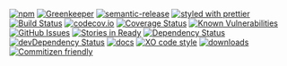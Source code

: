 [![npm](https://img.shields.io/npm/v/cache-repository-provider.svg)](https://www.npmjs.com/package/cache-repository-provider)
[![Greenkeeper](https://badges.greenkeeper.io/arlac77/cache-repository-provider.svg)](https://greenkeeper.io/)
[![semantic-release](https://img.shields.io/badge/%20%20%F0%9F%93%A6%F0%9F%9A%80-semantic--release-e10079.svg)](https://github.com/arlac77/cache-repository-provider)
[![styled with prettier](https://img.shields.io/badge/styled_with-prettier-ff69b4.svg)](https://github.com/prettier/prettier)
[![Build Status](https://secure.travis-ci.org/arlac77/cache-repository-provider.png)](http://travis-ci.org/arlac77/cache-repository-provider)
[![codecov.io](http://codecov.io/github/arlac77/cache-repository-provider/coverage.svg?branch=master)](http://codecov.io/github/arlac77/cache-repository-provider?branch=master)
[![Coverage Status](https://coveralls.io/repos/arlac77/cache-repository-provider/badge.svg)](https://coveralls.io/r/arlac77/cache-repository-provider)
[![Known Vulnerabilities](https://snyk.io/test/github/arlac77/cache-repository-provider/badge.svg)](https://snyk.io/test/github/arlac77/cache-repository-provider)
[![GitHub Issues](https://img.shields.io/github/issues/arlac77/cache-repository-provider.svg?style=flat-square)](https://github.com/arlac77/cache-repository-provider/issues)
[![Stories in Ready](https://badge.waffle.io/arlac77/cache-repository-provider.svg?label=ready&title=Ready)](http://waffle.io/arlac77/cache-repository-provider)
[![Dependency Status](https://david-dm.org/arlac77/cache-repository-provider.svg)](https://david-dm.org/arlac77/cache-repository-provider)
[![devDependency Status](https://david-dm.org/arlac77/cache-repository-provider/dev-status.svg)](https://david-dm.org/arlac77/cache-repository-provider#info=devDependencies)
[![docs](http://inch-ci.org/github/arlac77/cache-repository-provider.svg?branch=master)](http://inch-ci.org/github/arlac77/cache-repository-provider)
[![XO code style](https://img.shields.io/badge/code_style-XO-5ed9c7.svg)](https://github.com/sindresorhus/xo)
[![downloads](http://img.shields.io/npm/dm/cache-repository-provider.svg?style=flat-square)](https://npmjs.org/package/cache-repository-provider)
[![Commitizen friendly](https://img.shields.io/badge/commitizen-friendly-brightgreen.svg)](http://commitizen.github.io/cz-cli/)
